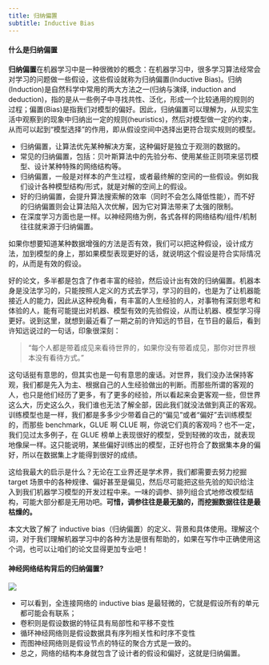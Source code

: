 ```yaml
---
title: 归纳偏置
subtitle: Inductive Bias
---
```


#### 什么是归纳偏置

**归纳偏置**在机器学习中是一种很微妙的概念：在机器学习中，很多学习算法经常会对学习的问题做一些假设，这些假设就称为归纳偏置(Inductive Bias)。归纳(Induction)是自然科学中常用的两大方法之一(归纳与演绎, induction and deduction)，指的是从一些例子中寻找共性、泛化，形成一个比较通用的规则的过程；偏置(Bias)是指我们对模型的偏好。因此，归纳偏置可以理解为，从现实生活中观察到的现象中归纳出一定的规则(heuristics)，然后对模型做一定的约束，从而可以起到“模型选择”的作用，即从假设空间中选择出更符合现实规则的模型。



- 归纳偏置，让算法优先某种解决方案，这种偏好是独立于观测的数据的。
- 常见的归纳偏置，包括：贝叶斯算法中的先验分布、使用某些正则项来惩罚模型、设计某种特殊的网络结构等。
- 归纳偏置，一般是对样本的产生过程，或者最终解的空间的一些假设。例如我们设计各种模型结构/形式，就是对解的空间上的假设。
- 好的归纳偏置，会提升算法搜索解的效率（同时不会怎么降低性能），而不好的归纳偏置则会让算法陷入次优解，因为它对算法带来了太强的限制。
- 在深度学习方面也是一样。以神经网络为例，各式各样的网络结构/组件/机制往往就来源于归纳偏置。

如果你想要知道某种数据增强的方法是否有效，我们可以把这种假设，设计成方法，加到模型的身上，那如果模型表现更好的话，就说明这个假设是符合实际情况的，从而是有效的假设。

好的论文，多半都是包含了作者丰富的经验，然后设计出有效的归纳偏置。机器本身是没法学习的，只能按照人定义的方式去学习，学习的目的，也是为了让机器能接近人的能力，因此从这种视角看，有丰富的人生经验的人，对事物有深刻思考和体验的人，能有可能提出对机器、模型有效的先验假设，从而让机器、模型学习得更好。说到这里，就想到最近看了一期之前的许知远的节目，在节目的最后，看到许知远说过的一句话，印象很深刻：

> “每个人都是带着成见来看待世界的，如果你没有带着成见，那你对世界根本没有看待方式。”

这句话挺有意思的，但其实也是一句有意思的废话。对世界，我们没办法保持客观，我们都是先入为主、根据自己的人生经验做出的判断。而那些所谓的客观的人，也只是他们经历了更多，有了更多的经验，所以看起来会更客观一些，但世界这么大，历史这么久，我们谁也无法了解全部，因此我们就没法做到真正的客观。训练模型也是一样，我们都是多多少少带着自己的“偏见”或者“偏好”去训练模型的，而那些 benchmark，GLUE 啊 CLUE 啊，你说它们真的客观吗？也不一定，我们见过太多例子，在 GLUE 榜单上表现很好的模型，受到轻微的攻击，就表现地像屎一样。这只能说明，某些偏好训练出的模型，正好也符合了数据集本身的偏好，所以在数据集上才能得到很好的成绩。

这给我最大的启示是什么？无论在工业界还是学术界，我们都需要去努力挖掘 target 场景中的各种规律、偏好甚至是偏见，然后尽可能把这些先验的知识给注入到我们机器学习模型的开发过程中来。一味的调参、排列组合式地修改模型结构，可能大部分都是无用功吧。**可惜，调参往往是最无脑的，而挖掘数据往往是最枯燥的。**

本文大致了解了 inductive bias（归纳偏置）的定义、背景和具体使用。理解这个词，对于我们理解机器学习中的各种方法是很有帮助的，如果在写作中正确使用这个词，也可以让咱们的论文显得更加专业吧！

#### 神经网络结构背后的归纳偏置?

![](https://ask.qcloudimg.com/http-save/yehe-3692577/00ac22bb33b5334456b2ee0d9258a90b.png?imageView2/2/w/1620)

- 可以看到，全连接网络的 inductive bias 是最轻微的，它就是假设所有的单元都可能会有联系；
- 卷积则是假设数据的特征具有局部性和平移不变性
- 循环神经网络则是假设数据具有序列相关性和时序不变性
- 而图神经网络则是假设节点的特征的聚合方式是一致的。
- 总之，网络的结构本身就包含了设计者的假设和偏好，这就是归纳偏置。